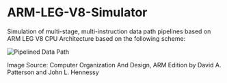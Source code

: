 # ARM-LEG-V8-Simulator
Simulation of multi-stage, multi-instruction data path pipelines based on ARM LEG V8 CPU Architecture based on the following scheme:


![Pipelined Data Path](https://image.ibb.co/b8xwjJ/DataPath.jpg)

Image Source: Computer Organization And Design, ARM Edition by David A. Patterson and John L. Hennessy
